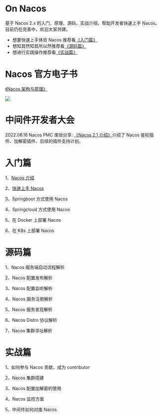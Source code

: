 # On Nacos

基于 Nacos 2.x 的入门、原理、源码、实战介绍，帮助开发者快速上手 Nacos。目前仍在完善中，欢迎大家共建。
- 想要快速上手体验 Nacos 推荐看[《入门篇》](#start)
- 想知其然知其所以然推荐看[《源码篇》](#sourceCode)
- 想进行实践操作推荐看[《实战篇》](#practice)


# Nacos 官方电子书
[《Nacos 架构与原理》](https://developer.aliyun.com/ebook/36?spm=a2c6h.20345107.ebook-index.28.ab5e4e645ldrMy)

![](https://tva1.sinaimg.cn/large/e6c9d24ely1h3imyk0dgsj20mo0e675e.jpg)

# 中间件开发者大会
2022.06.16 Nacos PMC 席翁分享: [《Nacos 2.1 介绍》](https://developer.aliyun.com/live/249208)介绍了 Nacos 鉴权插件、加解密插件、后续的插件支持计划。


# <a id="start">入门篇</a>
1、[Nacos 介绍](docs/Nacos%20介绍.md)

2、[快速上手 Nacos](docs/快速上手%20Nacos.md)

3、Springboot 方式使用 Nacos

4、Springcloud 方式使用 Nacos

5、在 Docker 上部署 Nacos

6、在 K8s 上部署 Nacos

# <a id="sourceCode">源码篇</a>
1、Nacos 服务端启动流程解析

2、Nacos 配置发布解析

3、Nacos 配置监听解析

4、Nacos 服务注册解析

5、Nacos 服务发现解析

6、Nacos Distro 协议解析

7、Nacos 集群寻址解析

# <a id="practice">实战篇</a>
1、如何参与 Nacos 贡献，成为 contributor

2、Nacos 集群搭建

3、Nacos 配置加解密的使用

4、Nacos 监控方案

5、中间件如何对接 Nacos